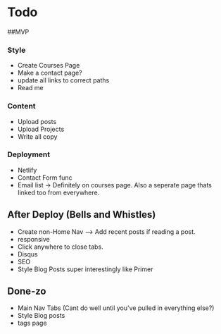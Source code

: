 # Todo 

##MVP
### Style
* Create Courses Page
* Make a contact page? 
* update all links to correct paths
* Read me


### Content 
* Upload posts
* Upload Projects
* Write all copy

### Deployment
* Netlify
* Contact Form func
* Email list -> Definitely on courses page. Also a seperate page thats linked too from everywhere.

## After Deploy (Bells and Whistles)
* Create non-Home Nav --> Add recent posts if reading a post.
* responsive
* Click anywhere to close tabs.
* Disqus
* SEO
* Style Blog Posts super interestingly like Primer


## Done-zo
* Main Nav Tabs (Cant do well until you've pulled in everything else?)
* Style Blog posts
* tags page
